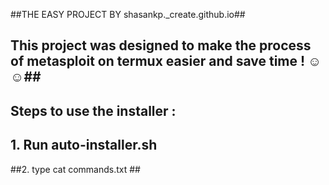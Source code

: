 ##THE EASY PROJECT BY shasankp._create.github.io##
## This project was designed to make the process of metasploit on termux easier and save time ! ☺️☺️##
## Steps to use the installer : ##

## 1. Run auto-installer.sh ##
##2. type cat commands.txt ##
